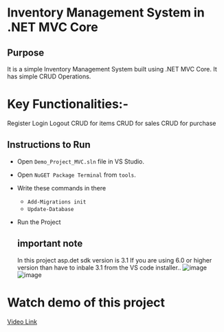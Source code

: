 # Inventory Management System in .NET MVC Core
 
## Purpose
It is a simple Inventory Management System built using .NET MVC Core. It has simple CRUD Operations.

# Key Functionalities:-
 Register 
 Login 
Logout
CRUD for items
CRUD for sales
CRUD for purchase


 

## Instructions to Run
- Open `Demo_Project_MVC.sln` file in VS Studio.
- Open `NuGET Package Terminal` from `tools`.
- Write these commands in there
    - `Add-Migrations init`
    - `Update-Database`
- Run the Project

  ## important note

  In this project asp.det sdk version is 3.1
  If you are using 6.0 or higher version than have to inbale 3.1 from the VS code installer..
  ![image](https://github.com/MeeeeetShah/MVC_DOT_NET_CORE/assets/104897097/8dcd5b33-a4cd-48f9-812f-ef44b151021e)
  ![image](https://github.com/MeeeeetShah/MVC_DOT_NET_CORE/assets/104897097/18f2757a-4939-483b-8fcb-887c57c6c96c)

# Watch demo of this project

[Video Link]()
